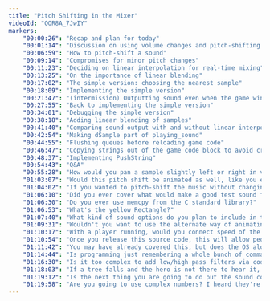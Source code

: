 ```yaml
---
title: "Pitch Shifting in the Mixer"
videoId: "OOR8A_7JwIY"
markers:
    "00:00:26": "Recap and plan for today"
    "00:01:14": "Discussion on using volume changes and pitch-shifting to generate a rich soundscape with few sound assets"
    "00:06:59": "How to pitch-shift a sound"
    "00:09:14": "Compromises for minor pitch changes"
    "00:11:23": "Deciding on linear interpolation for real-time mixing"
    "00:13:25": "On the importance of linear blending"
    "00:17:02": "The simple version: choosing the nearest sample"
    "00:18:09": "Implementing the simple version"
    "00:21:47": "(intermission) Outputting sound even when the game window loses focus"
    "00:27:55": "Back to implementing the simple version"
    "00:34:01": "Debugging the simple version"
    "00:38:18": "Adding linear blending of samples"
    "00:41:40": "Comparing sound output with and without linear interpolation between samples"
    "00:42:54": "Making dSample part of playing_sound"
    "00:44:55": "Flushing queues before reloading game code"
    "00:46:47": "Copying strings out of the game code block to avoid crashing after hot code reloading"
    "00:48:37": "Implementing PushString"
    "00:54:43": "Q&A"
    "00:55:28": "How would you pan a sample slightly left or right in volume?"
    "01:03:07": "Would this pitch shift be animated as well, like you enter a time-dilated area and pitch-shifts in a second or two as you cross a barrier"
    "01:04:02": "If you wanted to pitch-shift the music without changing the speed couldn't you just do a quick and dirty linear interpolation between the current sample and the next sample?"
    "01:06:10": "Did you ever cover what would make a good test sound file for this type of mixing work?"
    "01:06:30": "Do you ever use memcpy from the C standard library?"
    "01:06:53": "What's the yellow Rectangle?"
    "01:07:40": "What kind of sound options do you plan to include in the game? Like will the player be able to pause the game and mute the music but keep the sound effects? Or is it going to be a fixed thing like controller settings?"
    "01:09:31": "Wouldn't you want to use the alternate way of animating the volume for this feature? By setting a rate, not a length of time?"
    "01:10:17": "With a player running, would you connect speed of the player to pitch or look to add more sounds i.e. more steps in grass?"
    "01:10:54": "Once you release this source code, this will allow people to build upon/edit to make their own games. Correct?"
    "01:11:42": "You may have already covered this, but does the OS alone allocate threads to run on each core, so is it impossible to force a single thread to run on its own unique core?"
    "01:14:44": "Is programming just remembering a whole bunch of commands and putting them into sequence?"
    "01:16:30": "Is it too complex to add low/high pass filters via code?"
    "01:18:03": "If a tree falls and the hero is not there to hear it, will it make a sound?"
    "01:19:12": "Is the next thing you are going to do put the sound code in SIMD?"
    "01:19:58": "Are you going to use complex numbers? I heard they're useful for sound processing"
---
```

